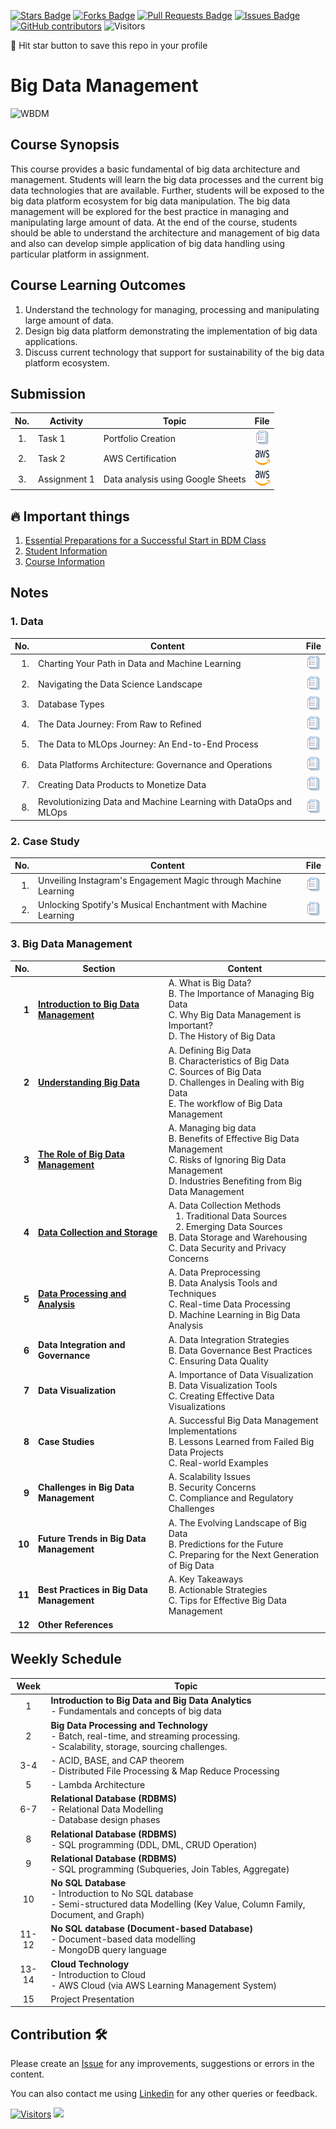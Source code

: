 <a href="https://github.com/drshahizan/BDM/stargazers"><img src="https://img.shields.io/github/stars/drshahizan/BDM" alt="Stars Badge"/></a>
<a href="https://github.com/drshahizan/BDM/network/members"><img src="https://img.shields.io/github/forks/drshahizan/BDM" alt="Forks Badge"/></a>
<a href="https://github.com/drshahizan/BDM/pulls"><img src="https://img.shields.io/github/issues-pr/drshahizan/BDM" alt="Pull Requests Badge"/></a>
<a href="https://github.com/drshahizan/BDM"><img src="https://img.shields.io/github/issues/drshahizan/BDM" alt="Issues Badge"/></a>
<a href="https://github.com/drshahizan/BDM/graphs/contributors"><img alt="GitHub contributors" src="https://img.shields.io/github/contributors/drshahizan/BDM?color=2b9348"></a>
![Visitors](https://api.visitorbadge.io/api/visitors?path=https%3A%2F%2Fgithub.com%2Fdrshahizan%2BDM&labelColor=%23d9e3f0&countColor=%23697689&style=flat)

🌟 Hit star button to save this repo in your profile

# Big Data Management

![WBDM](https://media.licdn.com/dms/image/C4D12AQGH0S-uUENvNQ/article-cover_image-shrink_600_2000/0/1520206428749?e=2147483647&v=beta&t=22-VhN5U90hQDZFtdhy6YT5KxQdCmV9kLX7fzgPQS_0)

## Course Synopsis
This course provides a basic fundamental of big data architecture and management.  Students will learn the big data processes and the current big data technologies that are available. Further, students will be exposed to the big data platform ecosystem for big data manipulation. The big data management will be explored for the best practice in managing and manipulating large amount of data. At the end of the course, students should be able to understand the architecture and management of big data and also can develop simple application of big data handling using particular platform in assignment.

## Course Learning Outcomes
1. Understand the technology for managing, processing and manipulating large amount of data.
2. Design big data platform demonstrating the implementation of big data applications.
3. Discuss current technology that support for sustainability of the big data platform ecosystem.

## Submission
| No. | Activity | Topic | File |
| :-----: | ------ | ------ | :-----: | 
| 1. | Task 1 | Portfolio Creation | <a href="./portfolio/readme.md" ><img src="./images/rfp.png" width="24px" height="24px" ></a> | 
| 2. | Task 2 | AWS Certification | <a href="./materials/aws.md" ><img src="./images/aws.svg" width="24px" height="24px" ></a> | 
| 3. | Assignment 1 | Data analysis using Google Sheets | <a href="./assignment/ass1.md" ><img src="./images/aws.svg" width="24px" height="24px" ></a> | 

## 🔥 Important things
1. [Essential Preparations for a Successful Start in BDM Class](./materials/essentials.md)
2. [Student Information](student.md)
3. [Course Information](./images/L1_BigDataManagement.pdf)

## Notes

### 1. Data

| No. | Content                                             | File |
|----: |----------------------------------------------------|------|
| 1.   | Charting Your Path in Data and Machine Learning     | <a href="./materials/de_ds.md" ><img src="./images/rfp.png" width="24px" height="24px" ></a> |
| 2.   | Navigating the Data Science Landscape               | <a href="./materials/ds_landscape.md" ><img src="./images/rfp.png" width="24px" height="24px" ></a> |
| 3.   | Database Types                                      | <a href="./materials/db_type.md" ><img src="./images/rfp.png" width="24px" height="24px" ></a> |
| 4.   | The Data Journey: From Raw to Refined               | <a href="./materials/data_journey.md" ><img src="./images/rfp.png" width="24px" height="24px" ></a> |
| 5.   | The Data to MLOps Journey: An End-to-End Process   | <a href="./materials/data_mlops.md" ><img src="./images/rfp.png" width="24px" height="24px" ></a> |
| 6.   | Data Platforms Architecture: Governance and Operations | <a href="./materials/data_platform.md" ><img src="./images/rfp.png" width="24px" height="24px" ></a>|
| 7.   | Creating Data Products to Monetize Data             | <a href="./materials/data_product.md" ><img src="./images/rfp.png" width="24px" height="24px" ></a> |
| 8.   | Revolutionizing Data and Machine Learning with DataOps and MLOps | <a href="./materials/dataops.md" ><img src="./images/rfp.png" width="24px" height="24px" ></a> |

### 2. Case Study
| No. | Content                                             | File |
|----: |----------------------------------------------------|------|
| 1.  | Unveiling Instagram's Engagement Magic through Machine Learning | <a href="./materials/cs_insta.md" ><img src="./images/rfp.png" width="24px" height="24px" ></a> |
| 2.  | Unlocking Spotify's Musical Enchantment with Machine Learning | <a href="./materials/cs_spotify.md" ><img src="./images/rfp.png" width="24px" height="24px" ></a> |


### 3. Big Data Management

| **No.** | **Section**                                     | **Content**                                              |
|--------:|---------------------------------------------|--------------------------------------------------------|
|   **1**  | [**Introduction to Big Data Management**](./materials/1intro_bdm.md)                            | A. What is Big Data?<br> B. The Importance of Managing Big Data<br> C. Why Big Data Management is Important?<br> D. The History of Big Data |
|   **2** | [**Understanding Big Data**](./materials/2understand_bd.md)               | A. Defining Big Data<br> B. Characteristics of Big Data<br> C. Sources of Big Data<br> D. Challenges in Dealing with Big Data<br> E. The workflow of Big Data Management |
|   **3** | [**The Role of Big Data Management**](./materials/3role_bdm.md) | A. Managing big data<br> B. Benefits of Effective Big Data Management<br> C. Risks of Ignoring Big Data Management<br> D. Industries Benefiting from Big Data Management |
|   **4** | [**Data Collection and Storage**](./materials/4data_collection.md)        | A. Data Collection Methods<br> &nbsp;&nbsp;&nbsp;1. Traditional Data Sources<br> &nbsp;&nbsp;&nbsp;2. Emerging Data Sources<br> B. Data Storage and Warehousing<br> C. Data Security and Privacy Concerns |
|   **5** | [**Data Processing and Analysis**](./materials/5data_process.md)         | A. Data Preprocessing<br> B. Data Analysis Tools and Techniques<br> C. Real-time Data Processing<br> D. Machine Learning in Big Data Analysis |
|   **6** | **Data Integration and Governance**   | A. Data Integration Strategies<br> B. Data Governance Best Practices<br> C. Ensuring Data Quality |
|   **7** | **Data Visualization**                     | A. Importance of Data Visualization<br> B. Data Visualization Tools<br> C. Creating Effective Data Visualizations |
|   **8** | **Case Studies**                         | A. Successful Big Data Management Implementations<br> B. Lessons Learned from Failed Big Data Projects<br> C. Real-world Examples |
|   **9** | **Challenges in Big Data Management** | A. Scalability Issues<br> B. Security Concerns<br> C. Compliance and Regulatory Challenges |
|  **10** | **Future Trends in Big Data Management** | A. The Evolving Landscape of Big Data<br> B. Predictions for the Future<br> C. Preparing for the Next Generation of Big Data |
|  **11** | **Best Practices in Big Data Management** | A. Key Takeaways<br> B. Actionable Strategies<br> C. Tips for Effective Big Data Management |
|  **12** | **Other References** |  |


## Weekly Schedule

| Week     | Topic                                                   |
|:----------:|---------------------------------------------------------|
| 1   | **Introduction to Big Data and Big Data Analytics** <br>- Fundamentals and concepts of big data |
| 2   | **Big Data Processing and Technology** <br>- Batch, real-time, and streaming processing. <br>- Scalability, storage, sourcing challenges. |
| 3-4 |  - ACID, BASE, and CAP theorem <br>- Distributed File Processing & Map Reduce Processing |
| 5   | - Lambda Architecture |
| 6-7 | **Relational Database (RDBMS)** <br>- Relational Data Modelling <br>- Database design phases                                |
| 8   | **Relational Database (RDBMS)** <br>- SQL programming (DDL, DML, CRUD Operation)            |
| 9   | **Relational Database (RDBMS)** <br> - SQL programming (Subqueries, Join Tables, Aggregate)  |
| 10  | **No SQL Database** <br>- Introduction to No SQL database <br>- Semi-structured data Modelling (Key Value, Column Family, Document, and Graph) |
| 11-12| **No SQL database (Document-based Database)** <br>- Document-based data modelling <br>- MongoDB query language |
| 13-14| **Cloud Technology** <br>- Introduction to Cloud <br>- AWS Cloud (via AWS Learning Management System) |
| 15  | Project Presentation |

## Contribution 🛠️
Please create an [Issue](https://github.com/drshahizan/BDM/issues) for any improvements, suggestions or errors in the content.

You can also contact me using [Linkedin](https://www.linkedin.com/in/drshahizan/) for any other queries or feedback.

[![Visitors](https://api.visitorbadge.io/api/visitors?path=https%3A%2F%2Fgithub.com%2Fdrshahizan&labelColor=%23697689&countColor=%23555555&style=plastic)](https://visitorbadge.io/status?path=https%3A%2F%2Fgithub.com%2Fdrshahizan)
![](https://hit.yhype.me/github/profile?user_id=81284918)
